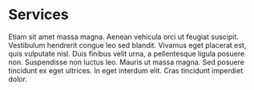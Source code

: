 # Services

Etiam sit amet massa magna. Aenean vehicula orci ut feugiat suscipit. Vestibulum hendrerit congue leo sed blandit. Vivamus eget placerat est, quis vulputate nisl. Duis finibus velit urna, a pellentesque ligula posuere non. Suspendisse non luctus leo. Mauris ut massa magna. Sed posuere tincidunt ex eget ultrices. In eget interdum elit. Cras tincidunt imperdiet dolor.